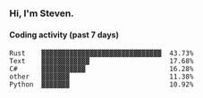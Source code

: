 ### Hi, I'm Steven.

#### Coding activity (past 7 days)
```
Rust    ▓▓▓▓▓▓▓▓▓▓▓▓▓▓▓▓▓▓▓▓▓▓▓▓▓▓▓▓▓▓  43.73%
Text    ▓▓▓▓▓▓▓▓▓▓▓▓                    17.68%
C#      ▓▓▓▓▓▓▓▓▓▓▓                     16.28%
other   ▓▓▓▓▓▓▓                         11.38%
Python  ▓▓▓▓▓▓▓                         10.92%
```
